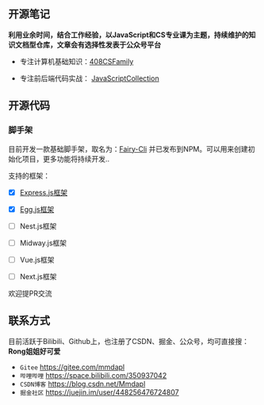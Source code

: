 <!--
 * @Description: Github主页介绍
 * @Version: Beta1.0
 * @Author: 【B站&公众号】Rong姐姐好可爱
 * @Date: 2020-07-02 00:05:49
 * @LastEditors: 【B站&公众号】Rong姐姐好可爱
 * @LastEditTime: 2021-04-24 09:04:53
-->


## 开源笔记

**利用业余时间，结合工作经验，以JavaScript和CS专业课为主题，持续维护的知识文档型仓库，文章会有选择性发表于公众号平台**

- 专注计算机基础知识：[408CSFamily](https://github.com/mmdapl/408CSFamily) 
  
- 专注前后端代码实战： [JavaScriptCollection](https://github.com/fairyfan1998/JavaScriptCollection)




## 开源代码

### 脚手架

目前开发一款基础脚手架，取名为：[Fairy-Cli](https://github.com/fairyfan1998/fairy-cli)  并已发布到NPM。可以用来创建初始化项目，更多功能将持续开发..

支持的框架：
 
- [x] [Express.js框架](https://github.com/fairyfan1998/express-demo)
- [X] [Egg.js框架](https://github.com/fairyfan1998/egg-demo)
- [ ] Nest.js框架
- [ ] Midway.js框架
- [ ] Vue.js框架
- [ ] Next.js框架


欢迎提PR交流

    


[comment]: <> (### Egg插件)


[comment]: <> (- `egg-sequelize-plus` https://github.com/mmdapl/egg-sequelize-plus)

[comment]: <> (- `egg-axios-plus`  https://github.com/mmdapl/egg-axios-plus)

[comment]: <> (- `grpc相关`   TBD)




## 联系方式

目前活跃于Bilibili、Github上，也注册了CSDN、掘金、公众号，均可直接搜：**Rong姐姐好可爱** 

- `Gitee` https://gitee.com/mmdapl
- `哔哩哔哩` https://space.bilibili.com/350937042
- `CSDN博客` https://blog.csdn.net/Mmdapl
- `掘金社区` https://juejin.im/user/448256476724807

